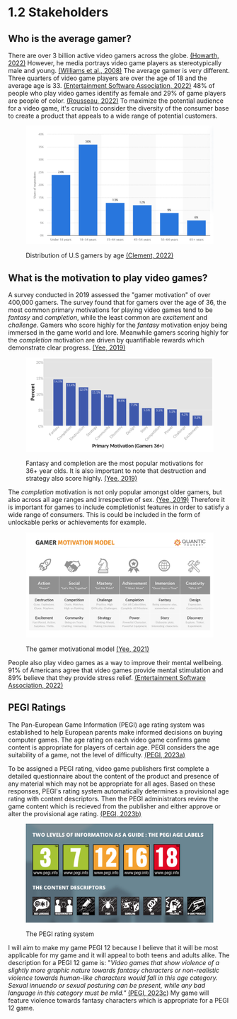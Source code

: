 # 1.2 Stakeholders

## Who is the average gamer?

There are over 3 billion active video gamers across the globe. [(Howarth, 2022)](../reference-list.md#stakeholders) However, he media portrays video game players as stereotypically male and young. [(Williams et al., 2008)](../reference-list.md#stakeholders) The average gamer is very different. Three quarters of video game players are over the age of 18 and the average age is 33. [(Entertainment Software Association, 2022)](../reference-list.md#stakeholders) 48% of people who play video games identify as female and 29% of game players are people of color. [(Rousseau, 2022)](../reference-list.md#stakeholders) To maximize the potential audience for a video game, it's crucial to consider the diversity of the consumer base to create a product that appeals to a wide range of potential customers.

<figure><img src="../.gitbook/assets/distributionofgamersbyage.png" alt=""><figcaption><p>Distribution of U.S gamers by age <a href="../reference-list.md#stakeholders">(Clement, 2022)</a></p></figcaption></figure>

## What is the motivation to play video games?

A survey conducted in 2019 assessed the "gamer motivation" of over 400,000 gamers. The survey found that for gamers over the age of 36, the most common primary motivations for playing video games tend to be _fantasy_ and _completion_, while the least common are _excitement_ and _challenge_. Gamers who score highly for the _fantasy_ motivation enjoy being immersed in the game world and lore. Meanwhile gamers scoring highly for the _completion_ motivation are driven by quantifiable rewards which demonstrate clear progress. [(Yee, 2019)](../reference-list.md#stakeholders)

<figure><img src="../.gitbook/assets/36+ gamer motivation.png" alt=""><figcaption><p>Fantasy and completion are the most popular motivations for 36+ year olds. It is also important to note that destruction and strategy also score highly. <a href="../reference-list.md#stakeholders">(Yee, 2019)</a></p></figcaption></figure>

The _completion_ motivation is not only popular amongst older gamers, but also across all age ranges and irrespective of sex. [(Yee, 2019)](../reference-list.md#stakeholders) Therefore it is important for games to include completionist features in order to satisfy a wide range of consumers. This is could be included in the form of unlockable perks or achievements for example.&#x20;

<figure><img src="../.gitbook/assets/gamermotivationmodel.webp" alt=""><figcaption><p>The gamer motivational model <a href="../reference-list.md#stakeholders">(Yee, 2021)</a></p></figcaption></figure>

People also play video games as a way to improve their mental wellbeing. 91% of Americans agree that video games provide mental stimulation and 89% believe that they provide stress relief. [(Entertainment Software Association, 2022)](../reference-list.md#stakeholders)

## PEGI Ratings

The Pan-European Game Information (PEGI) age rating system was established to help European parents make informed decisions on buying computer games. The age rating on each video game confirms game content is appropriate for players of certain age. PEGI considers the age suitability of a game, not the level of difficulty. [(PEGI, 2023a)](../reference-list.md#stakeholders)

To be assigned a PEGI rating, video game publishers first complete a detailed questionnaire about the content of the product and presence of any material which may not be appropriate for all ages. Based on these responses, PEGI's rating system automatically determines a provisional age rating with content descriptors. Then the PEGI administrators review the game content which is recieved from the publisher and either approve or alter the provisional age rating. [(PEGI, 2023b)](../reference-list.md#stakeholders)

<figure><img src="../.gitbook/assets/pegiratings.png" alt=""><figcaption><p>The PEGI rating system</p></figcaption></figure>

I will aim to make my game PEGI 12 because I believe that it will be most applicable for my game and it will appeal to both teens and adults alike. The description for a PEGI 12 game is: "_Video games that show violence of a slightly more graphic nature towards fantasy characters or non-realistic violence towards human-like characters would fall in this age category. Sexual innuendo or sexual posturing can be present, while any bad language in this category must be mild."_ [(PEGI, 2023c](../reference-list.md#stakeholders)) My game will feature violence towards fantasy characters which is appropriate for a PEGI 12 game.
